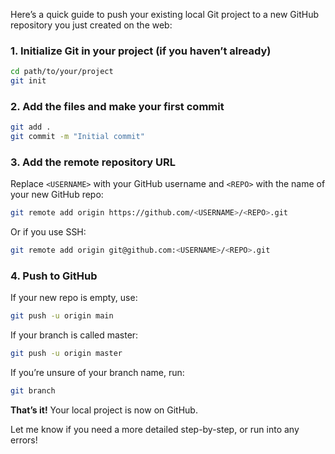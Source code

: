 Here’s a quick guide to push your existing local Git project to a new GitHub repository you just created on the web:

### 1. Initialize Git in your project (if you haven’t already)
```sh
cd path/to/your/project
git init
```

### 2. Add the files and make your first commit
```sh
git add .
git commit -m "Initial commit"
```

### 3. Add the remote repository URL  
Replace `<USERNAME>` with your GitHub username and `<REPO>` with the name of your new GitHub repo:
```sh
git remote add origin https://github.com/<USERNAME>/<REPO>.git
```
Or if you use SSH:
```sh
git remote add origin git@github.com:<USERNAME>/<REPO>.git
```

### 4. Push to GitHub
If your new repo is empty, use:
```sh
git push -u origin main
```
If your branch is called master:
```sh
git push -u origin master
```
If you’re unsure of your branch name, run:
```sh
git branch

```

**That’s it!** Your local project is now on GitHub.

Let me know if you need a more detailed step-by-step, or run into any errors!